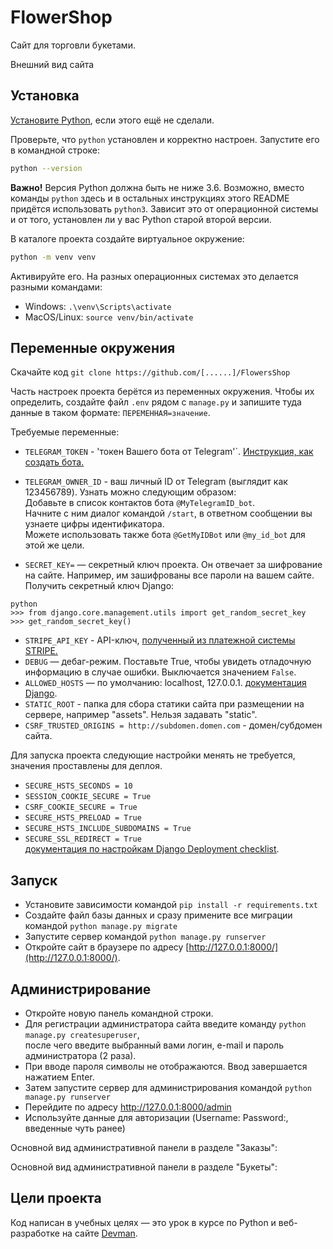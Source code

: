 # FlowerShop #
Сайт для торговли букетами.

Внешний вид сайта


## Установка

[Установите Python](https://www.python.org/), если этого ещё не сделали.

Проверьте, что `python` установлен и корректно настроен. Запустите его в командной строке:
```sh
python --version
```
**Важно!** Версия Python должна быть не ниже 3.6.
Возможно, вместо команды `python` здесь и в остальных инструкциях этого README придётся использовать `python3`. Зависит это от операционной системы и от того, установлен ли у вас Python старой второй версии.

В каталоге проекта создайте виртуальное окружение:
```sh
python -m venv venv
```
Активируйте его. На разных операционных системах это делается разными командами:

- Windows: `.\venv\Scripts\activate`
- MacOS/Linux: `source venv/bin/activate`

## Переменные окружения

Скачайте код `git clone https://github.com/[......]/FlowersShop`  

Часть настроек проекта берётся из переменных окружения. Чтобы их определить, создайте файл `.env` рядом с `manage.py` 
и запишите туда данные в таком формате: `ПЕРЕМЕННАЯ=значение`.

Требуемые переменные:
- `TELEGRAM_TOKEN` - 'токен Вашего бота от Telegram'`. [Инструкция, как создать бота.](https://core.telegram.org/bots/features#botfather)  
- `TELEGRAM_OWNER_ID` - ваш личный ID от Telegram (выглядит как 123456789). Узнать можно следующим образом:  
Добавьте в список контактов бота `@MyTelegramID_bot`.  
Начните с ним диалог командой `/start`, в ответном сообщении вы узнаете цифры идентификатора.  
Можете использовать также бота `@GetMyIDBot` или `@my_id_bot` для этой же цели.  


- `SECRET_KEY=` — секретный ключ проекта. Он отвечает за шифрование на сайте. Например, им зашифрованы все пароли на вашем сайте.
   Получить секретный ключ Django:
```shell
python
>>> from django.core.management.utils import get_random_secret_key
>>> get_random_secret_key()
```
- `STRIPE_API_KEY` - API-ключ, [полученный из платежной системы STRIPE.](https://stripe.com/docs/keys#create-api-secret-key)
- `DEBUG` — дебаг-режим. Поставьте True, чтобы увидеть отладочную информацию в случае ошибки.
Выключается значением `False`.
- `ALLOWED_HOSTS` — по умолчанию: localhost, 127.0.0.1. [документация Django](https://docs.djangoproject.com/en/3.1/ref/settings/#allowed-hosts).
- `STATIC_ROOT` - папка для сбора статики сайта при размещении на сервере, например "assets". Нельзя задавать "static".  
- `CSRF_TRUSTED_ORIGINS = http://subdomen.domen.com` - домен/субдомен сайта.  

Для запуска проекта следующие настройки менять не требуется, значения проставлены для деплоя.  
- `SECURE_HSTS_SECONDS = 10`  
- `SESSION_COOKIE_SECURE = True`  
- `CSRF_COOKIE_SECURE = True`  
- `SECURE_HSTS_PRELOAD = True`  
- `SECURE_HSTS_INCLUDE_SUBDOMAINS = True`  
- `SECURE_SSL_REDIRECT = True`  
[документация по настройкам Django Deployment checklist](https://docs.djangoproject.com/en/3.0/howto/deployment/checklist/).  


## Запуск
- Установите зависимости командой `pip install -r requirements.txt`
- Создайте файл базы данных и сразу примените все миграции командой `python manage.py migrate`
- Запустите сервер командой `python manage.py runserver`
- Откройте сайт в браузере по адресу [http://127.0.0.1:8000/](http://127.0.0.1:8000/).

## Администрирование
- Откройте новую панель командной строки.
- Для регистрации администратора сайта введите команду `python manage.py createsuperuser`,  
    после чего введите выбранный вами логин, e-mail и пароль администратора (2 раза).  
- При вводе пароля символы не отображаются. Ввод завершается нажатием Enter.  
- Затем запустите сервер для администрирования командой `python manage.py runserver`
- Перейдите по адресу http://127.0.0.1:8000/admin
- Используйте данные для авторизации (Username: Password:, введенные чуть ранее)


Основной вид административной панели в разделе "Заказы":  

Основной вид административной панели в разделе "Букеты":


## Цели проекта

Код написан в учебных целях — это урок в курсе по Python и веб-разработке на сайте [Devman](https://dvmn.org).
